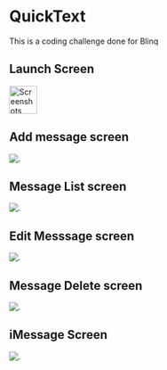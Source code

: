 # QuickText

This is a coding challenge done for Blinq

## Launch Screen

<img src="LaunchScreen.png" alt="Screenshots" width="50"/>

## Add message screen

![.](Screenshots/Add_message.png)

## Message List screen

![.](Screenshots/Messages_List.png)

## Edit Messsage screen

![.](Screenshots/Edit_Message.png)

## Message Delete screen

![.](Screenshots/Message_delete.png)

## iMessage Screen

![.](Screenshots/iMessage.png)
